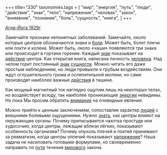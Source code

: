 +++
title="330"
taxonomies.tags = [
 "мир",
 "энергия",
 "путь",
 "люди",
 "действие",
 "знак",
 "тело",
 "напряжение",
 "человек",
 "закон",
 "внимание",
 "познание",
 "боль",
 "сущность",
 "книга",
]
+++

[Агни-Йога 1929г](/agni/1929)

Замечайте признаки непонятных заболеваний. Замечайте, около которых центров обозначаются знаки и [боли](/tags/боль). Может быть, болят плечи или локти и колена. Может быть, около «чаши» появляются три знака или происходит в гортани горение. Каждый [знак](/tags/знак) показывает на [действие](/tags/действие) центра. Как открытая книга, написана личность [человека](/tags/человек). Над челом горит постоянный [знак](/tags/знак) [сущности](/tags/сущность). Можно читать его даже простым наблюдением, но люди привыкли к грубым воздействиям. Они ждут оглушительного грома и ослепительной молнии, но сами производят наиболее важные [действия](/tags/действие) в тишине.   

Как мощный магнитный ток наглядно ощутим лишь на некоторых телах, но воздействует всюду, так наиболее проникающие [энергии](/tags/энергия) невидимы. Но пока Мы просим обратить [внимание](/tags/внимание) на очевидные явления.   

Можно прийти к ценным заключениям, сопоставляя характер [людей](/tags/люди) с внешними болевыми ощущениями. Нужно [знать](/tags/познание), как центры влияют на окружающие органы. Почему приписывается чахотка простуде или худосочию, когда центры, лежащие вблизи лёгких, показывают особенность организма? Почему опухоль плечей и локтей принимают за ревматизм, когда центры оплечий показывают [напряжение](/tags/напряжение)? Наша задача не насиловать готовыми формулами, но своевременно направить по [пути](/tags/путь) течения [мирового](/tags/мир) закона.